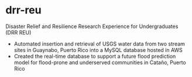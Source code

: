 # drr-reu
Disaster Relief and Resilience Research Experience for Undergraduates (DRR REU)
- Automated insertion and retrieval of USGS water data from two stream sites in Guaynabo, Puerto Rico into a MySQL database hosted in AWS
- Created the real-time database to support a future flood prediction model for flood-prone and underserved communities in Cataño, Puerto Rico

